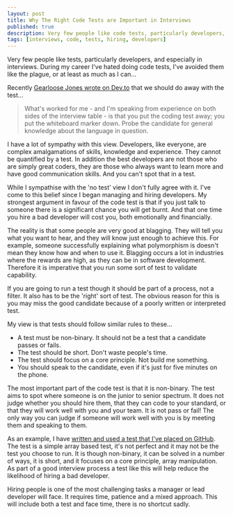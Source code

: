 ```yaml
---
layout: post
title: Why The Right Code Tests are Important in Interviews
published: true
description: Very few people like code tests, particularly developers, and especially in interviews
tags: [interviews, code, tests, hiring, developers]
---
```

Very few people like tests, particularly developers, and especially in interviews. During my career I've hated doing code tests, I've avoided them like the plague, or at least as much as I can...

Recently [Gearloose Jones wrote on Dev.to](https://dev.to/gearloosejones/the-engineering-interview-is-broken) that we should do away with the test...

> What's worked for me - and I'm speaking from experience on both sides of the interview table - is that you put the coding test away; you put the whiteboard marker down. Probe the candidate for general knowledge about the language in question.

I have a lot of sympathy with this view. Developers, like everyone, are complex amalgamations of skills, knowledge and experience. They cannot be quantified by a test. In addition the best developers are not those who are simply great coders, they are those who always want to learn more and have good communication skills. And you can't spot that in a test.

While I sympathise with the 'no test' view I don't fully agree with it. I've come to this belief since I began managing and hiring developers. My strongest argument in favour of the code test is that if you just talk to someone there is a significant chance you will get burnt. And that one time you hire a bad developer will cost you, both emotionally and financially.

The reality is that some people are very good at blagging. They will tell you what you want to hear, and they will know just enough to achieve this. For example, someone successfully explaining what polymorphism is doesn't mean they know how and when to use it. Blagging occurs a lot in industries where the rewards are high, as they can be in software development. Therefore it is imperative that you run some sort of test to validate capability.

If you are going to run a test though it should be part of a process, not a filter. It also has to be the 'right' sort of test. The obvious reason for this is you may miss the good candidate because of a poorly written or interpreted test.

My view is that tests should follow similar rules to these...

- A test must be non-binary. It should not be a test that a candidate passes or fails.
- The test should be short. Don't waste people's time.
- The test should focus on a core principle. Not build me something.
- You should speak to the candidate, even if it's just for five minutes on the phone.

The most important part of the code test is that it is non-binary. The test aims to spot where someone is on the junior to senior spectrum. It does not judge whether you should hire them, that they can code to your standard, or that they will work well with you and your team. It is not pass or fail! The only way you can judge if someone will work well with you is by meeting them and speaking to them.

As an example, I have [written and used a test that I've placed on GitHub](https://github.com/RobDWaller/ReallySimpleArrayTest). The test is a simple array based test, it's not perfect and it may not be the test you choose to run. It is though non-binary, it can be solved in a number of ways, it is short, and it focuses on a core principle, array manipulation. As part of a good interview process a test like this will help reduce the likelihood of hiring a bad developer.

Hiring people is one of the most challenging tasks a manager or lead developer will face. It requires time, patience and a mixed approach. This will include both a test and face time, there is no shortcut sadly.
